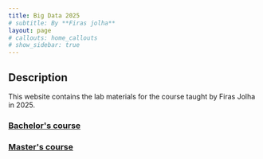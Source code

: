 ```yaml
---
title: Big Data 2025
# subtitle: By **Firas jolha**
layout: page
# callouts: home_callouts
# show_sidebar: true
---
```



## Description

This website contains the lab materials for the course taught by Firas Jolha in 2025.
<!-- The materials are split into three parts. There are materials for labs, project and assignments. The lab materials are the core of the labs and cover new concepts and technologies studied in the lectures and provide examples to guide the student in the assignments. The assignments can be delivered as part of the lab material or as a standalone document. The assignments provide the practical part of the course where exercises are introduced and the student should learn the new topics from the lab materials to solve the assignment tasks. This course includes a capstone project where the students needs to build a big data pipeline. The project materials include the description, grading criteria of the project sections and a standalone material for each stage of the project in which I implement the stages on a toy dataset and the job of the student is to implement them on their selected dataset. -->

<!-- ## Project -->
<!-- 
### [Project Description - Introduction to Big Data course](html/bachelors/Final Project for BS.html)

### [Project Description - Big Data Technologies and Analytics course](html/masters/Project Description for masters.html) -->

<!-- ## Labs -->

### [Bachelor's course](bs)
### [Master's course](ms)